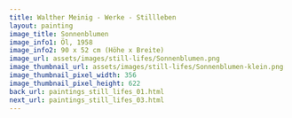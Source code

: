 ```yaml
---
title: Walther Meinig - Werke - Stillleben
layout: painting
image_title: Sonnenblumen
image_info1: Öl, 1958
image_info2: 90 x 52 cm (Höhe x Breite)
image_url: assets/images/still-lifes/Sonnenblumen.png
image_thumbnail_url: assets/images/still-lifes/Sonnenblumen-klein.png
image_thumbnail_pixel_width: 356
image_thumbnail_pixel_height: 622
back_url: paintings_still_lifes_01.html
next_url: paintings_still_lifes_03.html
---
```

